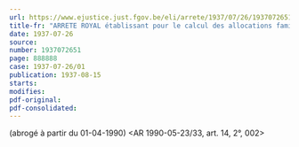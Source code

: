 ```yaml
---
url: https://www.ejustice.just.fgov.be/eli/arrete/1937/07/26/1937072651/justel
title-fr: "ARRETE ROYAL établissant pour le calcul des allocations familiales et des cotisations une réglementation spéciale applicable aux Caisses de compensation dont la majorité des affiliés appartient à l'industrie du bâtiment et des travaux publics ou à l'industrie maritime de manutention, d'arrimage et de transport des marchandises. Voir modification(s)"
date: 1937-07-26
source:
number: 1937072651
page: 888888
case: 1937-07-26/01
publication: 1937-08-15
starts:
modifies:
pdf-original:
pdf-consolidated:
---
```


(abrogé à partir du 01-04-1990) <AR 1990-05-23/33, art. 14, 2°, 002>
